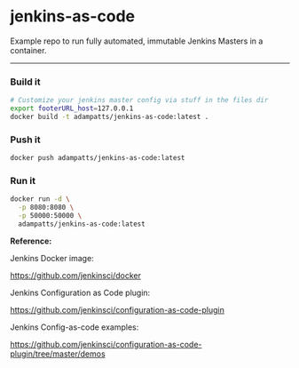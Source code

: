 # jenkins-as-code

Example repo to run fully automated, immutable Jenkins Masters in a container.

-----

### Build it

```sh
# Customize your jenkins master config via stuff in the files dir
export footerURL_host=127.0.0.1
docker build -t adampatts/jenkins-as-code:latest .
```

### Push it

```sh
docker push adampatts/jenkins-as-code:latest
```

### Run it

```sh
docker run -d \
  -p 8080:8080 \
  -p 50000:50000 \
  adampatts/jenkins-as-code:latest
```

**Reference:**

Jenkins Docker image:

https://github.com/jenkinsci/docker

Jenkins Configuration as Code plugin:

https://github.com/jenkinsci/configuration-as-code-plugin

Jenkins Config-as-code examples:

https://github.com/jenkinsci/configuration-as-code-plugin/tree/master/demos
